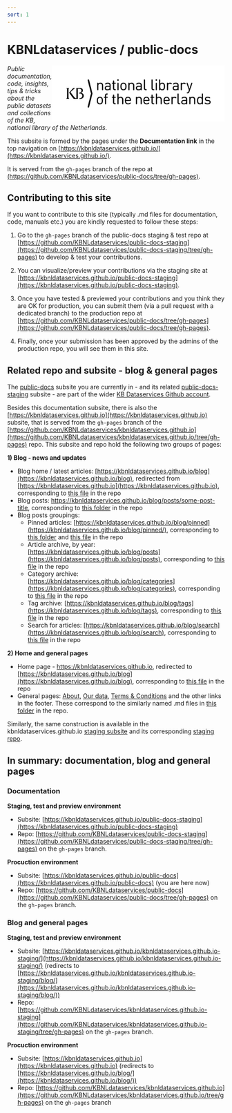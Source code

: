 ```yaml
---
sort: 1
---
```


# KBNLdataservices / public-docs 

<img alt="KB logo" src="assets/images/KB_Nationale-Bibliotheek_Logo_RGB-Zwart-EN.jpg" width="400px" align="right"/>

*Public documentation, code, insights, tips & tricks about the public datasets and collections of the KB, national library of the Netherlands.*  

This subsite is formed by the pages under the **Documentation link** in the top navigation on [https://kbnldataservices.github.io/](https://kbnldataservices.github.io/).

It is served from the ```gh-pages``` branch of the repo at [(https://github.com/KBNLdataservices/public-docs/tree/gh-pages)]((https://github.com/KBNLdataservices/public-docs/tree/gh-pages)).

## Contributing to this site
If you want to contribute to this site (typically .md files for documentation, code, manuals etc.) you are kindly requested to follow these steps:

1) Go to the ```gh-pages``` branch of the public-docs staging & test repo at [https://github.com/KBNLdataservices/public-docs-staging](https://github.com/KBNLdataservices/public-docs-staging/tree/gh-pages) to develop & test your contributions. 

2) You can visualize/preview your contributions via the staging site at [https://kbnldataservices.github.io/public-docs-staging](https://kbnldataservices.github.io/public-docs-staging). 

3) Once you have tested & previewed your contributions and you think they are OK for production, you can submit them (via a pull request with a dedicated branch) to the production repo at [https://github.com/KBNLdataservices/public-docs/tree/gh-pages](https://github.com/KBNLdataservices/public-docs/tree/gh-pages). 

4) Finally, once your submission has been approved by the admins of the production repo, you will see them in this site.

## Related repo and subsite - blog & general pages
The [public-docs](https://kbnldataservices.github.io/public-docs) subsite you are currently in - and its related [public-docs-staging](https://kbnldataservices.github.io/public-docs-staging) subsite - are part of the wider [KB Dataservices Github account](https://github.com/KBNLdataservices). 

Besides this documentation subsite, there is also the [https://kbnldataservices.github.io](https://kbnldataservices.github.io) subsite, that is served from the ```gh-pages``` branch of the [https://github.com/KBNLdataservices/kbnldataservices.github.io](https://github.com/KBNLdataservices/kbnldataservices.github.io/tree/gh-pages) repo. This subsite and repo hold the following two groups of pages: 

**1) Blog - news and updates**
* Blog home / latest articles: [https://kbnldataservices.github.io/blog](https://kbnldataservices.github.io/blog), redirected from [https://kbnldataservices.github.io](https://kbnldataservices.github.io), corresponding to [this file](https://github.com/KBNLdataservices/kbnldataservices.github.io/blob/gh-pages/_pages/index.md) in the repo
* Blog posts: https://kbnldataservices.github.io/blog/posts/some-post-title, corresponding to [this folder](https://github.com/KBNLdataservices/kbnldataservices.github.io/tree/gh-pages/_posts) in the repo 
* Blog posts groupings: 
  * Pinned articles: [https://kbnldataservices.github.io/blog/pinned](https://kbnldataservices.github.io/blog/pinned/), corresponding to [this folder](https://github.com/KBNLdataservices/kbnldataservices.github.io/tree/gh-pages/_pinned) and [this file](https://github.com/KBNLdataservices/kbnldataservices.github.io/blob/gh-pages/_pages/pinned.md) in the repo 
  * Article archive, by year: [https://kbnldataservices.github.io/blog/posts](https://kbnldataservices.github.io/blog/posts), corresponding to [this file](https://github.com/KBNLdataservices/kbnldataservices.github.io/blob/gh-pages/_pages/posts-grid.md) in the repo 
  * Category archive: [https://kbnldataservices.github.io/blog/categories](https://kbnldataservices.github.io/blog/categories), corresponding to [this file](https://github.com/KBNLdataservices/kbnldataservices.github.io/blob/gh-pages/_pages/categories-grid.md) in the repo 
  * Tag archive: [https://kbnldataservices.github.io/blog/tags](https://kbnldataservices.github.io/blog/tags), corresponding to [this file](https://github.com/KBNLdataservices/kbnldataservices.github.io/blob/gh-pages/_pages/tags-grid.md) in the repo 
  * Search for articles: [https://kbnldataservices.github.io/blog/search](https://kbnldataservices.github.io/blog/search), corresponding to [this file](https://github.com/KBNLdataservices/kbnldataservices.github.io/blob/gh-pages/_pages/search.md) in the repo 

**2) Home and general pages**
* Home page - https://kbnldataservices.github.io, redirected to [https://kbnldataservices.github.io/blog](https://kbnldataservices.github.io/blog), corresponding to [this file](https://github.com/KBNLdataservices/kbnldataservices.github.io/blob/gh-pages/index.md) in the repo 
* General pages: [About](https://kbnldataservices.github.io/about), [Our data](https://kbnldataservices.github.io/our-data), [Terms & Conditions](https://kbnldataservices.github.io/terms-and-conditions) and the other links in the footer. These correspond to the similarly named .md files in [this folder](https://github.com/KBNLdataservices/kbnldataservices.github.io/tree/gh-pages/_pages) in the repo.

Similarly, the same construction is available in the kbnldataservices.github.io [staging subsite](https://kbnldataservices.github.io/kbnldataservices.github.io-staging) and its corresponding [staging repo](https://github.com/KBNLdataservices/kbnldataservices.github.io-staging/tree/gh-pages). 

## In summary: documentation, blog and general pages 

### Documentation
**Staging, test and preview environment**
* Subsite: [https://kbnldataservices.github.io/public-docs-staging](https://kbnldataservices.github.io/public-docs-staging)
* Repo: [https://github.com/KBNLdataservices/public-docs-staging](https://github.com/KBNLdataservices/public-docs-staging/tree/gh-pages) on the ```gh-pages``` branch. 

**Procuction environment**
* Subsite: [https://kbnldataservices.github.io/public-docs](https://kbnldataservices.github.io/public-docs) (you are here now)
* Repo: [https://github.com/KBNLdataservices/public-docs](https://github.com/KBNLdataservices/public-docs/tree/gh-pages) on the ```gh-pages``` branch. 

### Blog and general pages
**Staging, test and preview environment**
* Subsite: [https://kbnldataservices.github.io/kbnldataservices.github.io-staging/](https://kbnldataservices.github.io/kbnldataservices.github.io-staging/) (redirects to [https://kbnldataservices.github.io/kbnldataservices.github.io-staging/blog/](https://kbnldataservices.github.io/kbnldataservices.github.io-staging/blog/)) 
* Repo: [https://github.com/KBNLdataservices/kbnldataservices.github.io-staging](https://github.com/KBNLdataservices/kbnldataservices.github.io-staging/tree/gh-pages) on the ```gh-pages``` branch. 

**Procuction environment**
* Subsite: [https://kbnldataservices.github.io](https://kbnldataservices.github.io) (redirects to [https://kbnldataservices.github.io/blog/](https://kbnldataservices.github.io/blog/))
* Repo: [https://github.com/KBNLdataservices/kbnldataservices.github.io](https://github.com/KBNLdataservices/kbnldataservices.github.io/tree/gh-pages) on the ```gh-pages``` branch
